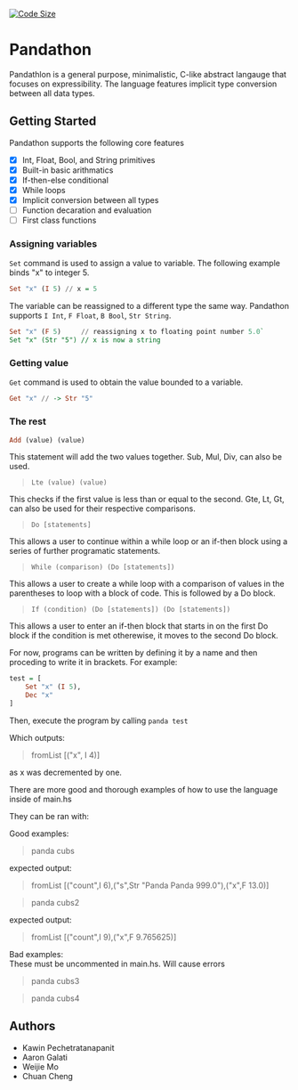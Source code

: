 [![Code Size](https://img.shields.io/github/languages/code-size/kawinie/cs381-final-project)](https://img.shields.io/github/languages/code-size/kawinie/cs381-final-project)

# Pandathon 

Pandathlon is a general purpose, minimalistic, C-like abstract langauge that focuses on expressibility. The language features implicit type conversion between all data types.

## Getting Started

Pandathon supports the following core features

- [x] Int, Float, Bool, and String primitives
- [x] Built-in basic arithmatics
- [x] If-then-else conditional
- [x] While loops
- [x] Implicit conversion between all types
- [ ] Function decaration and evaluation
- [ ] First class functions

### Assigning variables

`Set` command is used to assign a value to variable. The following example binds "x" to integer 5.

```haskell
Set "x" (I 5) // x = 5
```

The variable can be reassigned to a different type the same way. Pandathon supports `I Int`, `F Float`, `B Bool`, `Str String`.

```haskell
Set "x" (F 5)     // reassigning x to floating point number 5.0`
Set "x" (Str "5") // x is now a string
```

### Getting value

`Get` command is used to obtain the value bounded to a variable.

```haskell
Get "x" // -> Str "5"
```

### The rest 

```haskell
Add (value) (value)
```

This statement will add the two values together. Sub, Mul, Div, can also be used.

>`Lte (value) (value)`

This checks if the first value is less than or equal to the second. Gte, Lt, Gt, can also be used for their respective comparisons.

>`Do [statements]`

This allows a user to continue within a while loop or an if-then block using a series of further programatic statements.

>`While (comparison) (Do [statements])`

This allows a user to create a while loop with a comparison of values in the parentheses to loop with a block of code. This is followed by a Do block.

>`If (condition) (Do [statements]) (Do [statements])`

This allows a user to enter an if-then block that starts in on the first Do block if the condition is met otherewise, it moves to the second Do block.

For now, programs can be written by defining it by a name and then proceding to write it in brackets. For example:

```haskell
test = [  
    Set "x" (I 5),  
    Dec "x"  
]
```

Then, execute the program by calling `panda test`

Which outputs:
>fromList [("x", I 4)]

as x was decremented by one.

There are more good and thorough examples of how to use the language inside of main.hs

They can be ran with:

Good examples:
>panda cubs

expected output: 

>fromList [("count",I 6),("s",Str "Panda Panda 999.0"),("x",F 13.0)]

>panda cubs2

expected output: 

>fromList [("count",I 9),("x",F 9.765625)]

Bad examples:  
These must be uncommented in main.hs. Will cause errors

>panda cubs3

>panda cubs4

## Authors

- Kawin Pechetratanapanit
- Aaron Galati
- Weijie Mo
- Chuan Cheng
